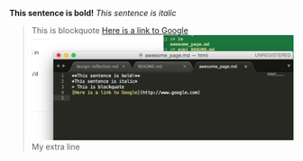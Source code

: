 **This sentence is bold!**
*This sentence is italic*
> This is blockquote
[Here is a link to Google](http://www.google.com)
![screenshot image](screenshot.png)
My extra line
